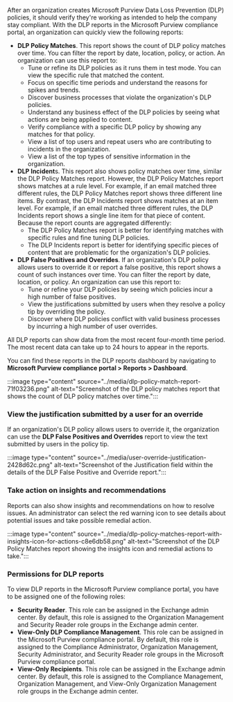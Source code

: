 After an organization creates Microsoft Purview Data Loss Prevention (DLP) policies, it should verify they're working as intended to help the company stay compliant. With the DLP reports in the Microsoft Purview compliance portal, an organization can quickly view the following reports:

 -  **DLP Policy Matches**. This report shows the count of DLP policy matches over time. You can filter the report by date, location, policy, or action. An organization can use this report to:
     -  Tune or refine its DLP policies as it runs them in test mode. You can view the specific rule that matched the content.
     -  Focus on specific time periods and understand the reasons for spikes and trends.
     -  Discover business processes that violate the organization's DLP policies.
     -  Understand any business effect of the DLP policies by seeing what actions are being applied to content.
     -  Verify compliance with a specific DLP policy by showing any matches for that policy.
     -  View a list of top users and repeat users who are contributing to incidents in the organization.
     -  View a list of the top types of sensitive information in the organization.
 -  **DLP Incident**s. This report also shows policy matches over time, similar the DLP Policy Matches report. However, the DLP Policy Matches report shows matches at a rule level. For example, if an email matched three different rules, the DLP Policy Matches report shows three different line items. By contrast, the DLP Incidents report shows matches at an item level. For example, if an email matched three different rules, the DLP Incidents report shows a single line item for that piece of content. Because the report counts are aggregated differently:
     -  The DLP Policy Matches report is better for identifying matches with specific rules and fine tuning DLP policies.
     -  The DLP Incidents report is better for identifying specific pieces of content that are problematic for the organization's DLP policies.
 -  **DLP False Positives and Overrides**. If an organization's DLP policy allows users to override it or report a false positive, this report shows a count of such instances over time. You can filter the report by date, location, or policy. An organization can use this report to:
     -  Tune or refine your DLP policies by seeing which policies incur a high number of false positives.
     -  View the justifications submitted by users when they resolve a policy tip by overriding the policy.
     -  Discover where DLP policies conflict with valid business processes by incurring a high number of user overrides.

All DLP reports can show data from the most recent four-month time period. The most recent data can take up to 24 hours to appear in the reports.

You can find these reports in the DLP reports dashboard by navigating to **Microsoft Purview compliance portal &gt; Reports &gt; Dashboard**.

:::image type="content" source="../media/dlp-policy-match-report-71f03236.png" alt-text="Screenshot of the DLP policy matches report that shows the count of DLP policy matches over time.":::


### View the justification submitted by a user for an override

If an organization's DLP policy allows users to override it, the organization can use the **DLP False Positives and Overrides** report to view the text submitted by users in the policy tip.

:::image type="content" source="../media/user-override-justification-2428d62c.png" alt-text="Screenshot of the Justification field within the details of the DLP False Positive and Override report.":::


### Take action on insights and recommendations

Reports can also show insights and recommendations on how to resolve issues. An administrator can select the red warning icon to see details about potential issues and take possible remedial action.

:::image type="content" source="../media/dlp-policy-matches-report-with-insights-icon-for-actions-c8e6db58.png" alt-text="Screenshot of the DLP Policy Matches report showing the insights icon and remedial actions to take.":::


### Permissions for DLP reports

To view DLP reports in the Microsoft Purview compliance portal, you have to be assigned one of the following roles:

 -  **Security Reader**. This role can be assigned in the Exchange admin center. By default, this role is assigned to the Organization Management and Security Reader role groups in the Exchange admin center.<br>
 -  **View-Only DLP Compliance Management**. This role can be assigned in the Microsoft Purview compliance portal. By default, this role is assigned to the Compliance Administrator, Organization Management, Security Administrator, and Security Reader role groups in the Microsoft Purview compliance portal.<br>
 -  **View-Only Recipients**. This role can be assigned in the Exchange admin center. By default, this role is assigned to the Compliance Management, Organization Management, and View-Only Organization Management role groups in the Exchange admin center.<br>
